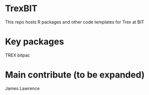 # TrexBIT
This repo hosts R packages and other code templates for Trex at BIT

# Key packages
TREX
bitpac

# Main contribute (to be expanded)
James Lawrence

